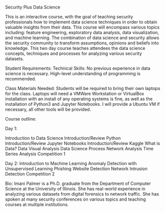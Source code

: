 Security Plus Data Science

This is an interactive course, with the goal of teaching security
professionals how to implement data science techniques in order to
obtain valuable insights from their data. This course will encompass
various topics including: feature engineering, exploratory data
analysis, data visualization, and machine learning. The combination of
data science and security allows the security community to transform
assumptions, opinions and beliefs into knowledge. This two day course
teaches attendees the data science concepts, techniques and processes
for analyzing various security datasets.

Student Requirements: Technical Skills: No previous experience in data
science is necessary. High-level understanding of programming is
recommended.

Class Materials Needed: Students will be required to bring their own
laptops for the class. Laptops will need a VMWare Workstation or
VirtualBox installation with an install of any operating systems is
fine, as well as the installation of Python3 and Jupyter Notebooks. I
will provide a Ubuntu VM if necessary, all other tools will be
provided.

Course outline:

Day 1:

Introduction to Data Science
Introduction/Review Python
Introduction/Review Jupyter Notebooks
Introduction/Review Kaggle
What is Data?
Data Visual Analysis
Data Science Process
Network Analysis
Time Series Analysis
Competition 1

Day 2:
Introduction to Machine Learning
Anomaly Detection with Unsupervised Learning
Phishing Website Detection
Network Intrusion Detection
Competition 2

Bio: Imani Palmer is a Ph.D. graduate from the Department of
Computer Science at the University of Illinois. She has real-world
experience in analyzing various datasets from digital forensics to
network traffic. She has spoken at many security conferences on
various topics and teaching courses at multiple institutions.